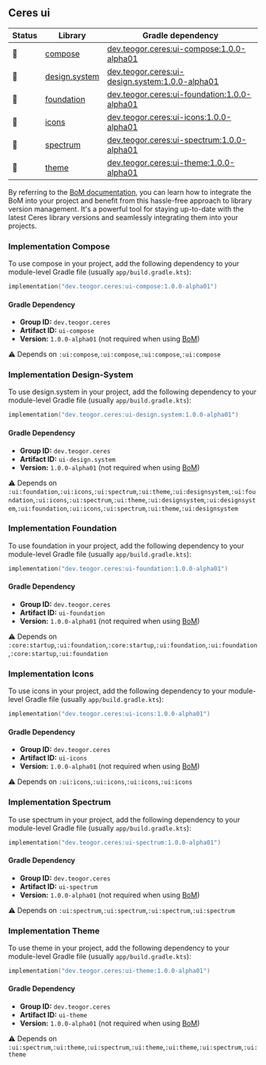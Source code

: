 ## Ceres ui

| Status | Library | Gradle dependency |
| ------ | ------- | ----------------- |
| 🧪 | [compose](/ui/compose) | [dev.teogor.ceres:ui-compose:1.0.0-alpha01](#implementation-compose) |
| 🧪 | [design.system](/ui/designsystem) | [dev.teogor.ceres:ui-design.system:1.0.0-alpha01](#implementation-design.system) |
| 🧪 | [foundation](/ui/foundation) | [dev.teogor.ceres:ui-foundation:1.0.0-alpha01](#implementation-foundation) |
| 🧪 | [icons](/ui/icons) | [dev.teogor.ceres:ui-icons:1.0.0-alpha01](#implementation-icons) |
| 🧪 | [spectrum](/ui/spectrum) | [dev.teogor.ceres:ui-spectrum:1.0.0-alpha01](#implementation-spectrum) |
| 🧪 | [theme](/ui/theme) | [dev.teogor.ceres:ui-theme:1.0.0-alpha01](#implementation-theme) |

By referring to the [BoM documentation](/docs/bom/versions.md), you can learn how to integrate the BoM into your project and benefit from this hassle-free approach to library version management. It's a powerful tool for staying up-to-date with the latest Ceres library versions and seamlessly integrating them into your projects.


### Implementation Compose

To use compose in your project, add the following dependency to your module-level Gradle file (usually `app/build.gradle.kts`):

```kotlin
implementation("dev.teogor.ceres:ui-compose:1.0.0-alpha01")
```

#### Gradle Dependency

- **Group ID:** `dev.teogor.ceres`
- **Artifact ID:** `ui-compose`
- **Version:** `1.0.0-alpha01` (not required when using [BoM](/docs/bom/versions.md))

⚠️ Depends on `:ui:compose`,`:ui:compose`,`:ui:compose`,`:ui:compose`

### Implementation Design-System

To use design.system in your project, add the following dependency to your module-level Gradle file (usually `app/build.gradle.kts`):

```kotlin
implementation("dev.teogor.ceres:ui-design.system:1.0.0-alpha01")
```

#### Gradle Dependency

- **Group ID:** `dev.teogor.ceres`
- **Artifact ID:** `ui-design.system`
- **Version:** `1.0.0-alpha01` (not required when using [BoM](/docs/bom/versions.md))

⚠️ Depends on `:ui:foundation`,`:ui:icons`,`:ui:spectrum`,`:ui:theme`,`:ui:designsystem`,`:ui:foundation`,`:ui:icons`,`:ui:spectrum`,`:ui:theme`,`:ui:designsystem`,`:ui:designsystem`,`:ui:foundation`,`:ui:icons`,`:ui:spectrum`,`:ui:theme`,`:ui:designsystem`

### Implementation Foundation

To use foundation in your project, add the following dependency to your module-level Gradle file (usually `app/build.gradle.kts`):

```kotlin
implementation("dev.teogor.ceres:ui-foundation:1.0.0-alpha01")
```

#### Gradle Dependency

- **Group ID:** `dev.teogor.ceres`
- **Artifact ID:** `ui-foundation`
- **Version:** `1.0.0-alpha01` (not required when using [BoM](/docs/bom/versions.md))

⚠️ Depends on `:core:startup`,`:ui:foundation`,`:core:startup`,`:ui:foundation`,`:ui:foundation`,`:core:startup`,`:ui:foundation`

### Implementation Icons

To use icons in your project, add the following dependency to your module-level Gradle file (usually `app/build.gradle.kts`):

```kotlin
implementation("dev.teogor.ceres:ui-icons:1.0.0-alpha01")
```

#### Gradle Dependency

- **Group ID:** `dev.teogor.ceres`
- **Artifact ID:** `ui-icons`
- **Version:** `1.0.0-alpha01` (not required when using [BoM](/docs/bom/versions.md))

⚠️ Depends on `:ui:icons`,`:ui:icons`,`:ui:icons`,`:ui:icons`

### Implementation Spectrum

To use spectrum in your project, add the following dependency to your module-level Gradle file (usually `app/build.gradle.kts`):

```kotlin
implementation("dev.teogor.ceres:ui-spectrum:1.0.0-alpha01")
```

#### Gradle Dependency

- **Group ID:** `dev.teogor.ceres`
- **Artifact ID:** `ui-spectrum`
- **Version:** `1.0.0-alpha01` (not required when using [BoM](/docs/bom/versions.md))

⚠️ Depends on `:ui:spectrum`,`:ui:spectrum`,`:ui:spectrum`,`:ui:spectrum`

### Implementation Theme

To use theme in your project, add the following dependency to your module-level Gradle file (usually `app/build.gradle.kts`):

```kotlin
implementation("dev.teogor.ceres:ui-theme:1.0.0-alpha01")
```

#### Gradle Dependency

- **Group ID:** `dev.teogor.ceres`
- **Artifact ID:** `ui-theme`
- **Version:** `1.0.0-alpha01` (not required when using [BoM](/docs/bom/versions.md))

⚠️ Depends on `:ui:spectrum`,`:ui:theme`,`:ui:spectrum`,`:ui:theme`,`:ui:theme`,`:ui:spectrum`,`:ui:theme`


